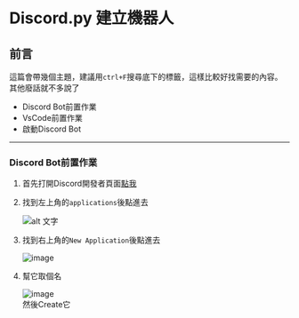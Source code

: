 # Discord.py 建立機器人
## 前言
這篇會帶幾個主題，建議用`ctrl+F`搜尋底下的標籤，這樣比較好找需要的內容。  
其他廢話就不多說了

- Discord Bot前置作業
- VsCode前置作業
- 啟動Discord Bot
---
### Discord Bot前置作業
1. 首先打開Discord開發者頁面[點我](https://discord.com/developers/docs/intro)
2. 找到左上角的`applications`後點進去
   
   ![alt 文字](https://cdn.discordapp.com/attachments/996685902397063169/1282874246334255206/image.png?ex=66e0f13e&is=66df9fbe&hm=e666d566d87cb759df4e8d299494af8c4869cbc06ff11a46f27149c3268f4080&)
3. 找到右上角的`New Application`後點進去
   
   ![image](https://github.com/user-attachments/assets/e5990fb0-41c5-4437-8c2e-593f8a1441b2)
4. 幫它取個名

   ![image](https://github.com/user-attachments/assets/575a4a25-32c4-4beb-8d8a-ebdba8d79820)  
   然後Create它

